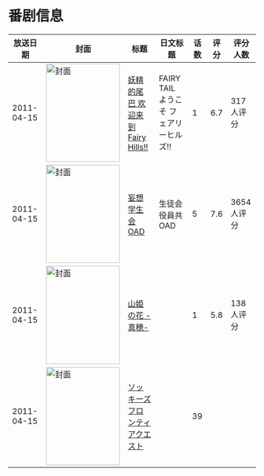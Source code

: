 # 番剧信息

|放送日期|封面|标题|日文标题|话数|评分|评分人数|
|---|---|---|---|---|---|---|
|2011-04-15|<img src="https://lain.bgm.tv/pic/cover/c/52/5c/16139_6HDU2.jpg" alt="封面" style="width:150px;height:200px;object-fit:cover;">|[妖精的尾巴 欢迎来到 Fairy Hills!!](https://bangumi.tv/subject/16139)|FAIRY TAIL  ようこそ フェアリーヒルズ!!|1|6.7|317人评分|
|2011-04-15|<img src="https://lain.bgm.tv/pic/cover/c/f4/20/17160_vJ1ih.jpg" alt="封面" style="width:150px;height:200px;object-fit:cover;">|[妄想学生会 OAD](https://bangumi.tv/subject/17160)|生徒会役員共 OAD|5|7.6|3654人评分|
|2011-04-15|<img src="https://bangumi.tv/img/no_icon_subject.png" alt="封面" style="width:150px;height:200px;object-fit:cover;">|[山姫の花 -真穂-](https://bangumi.tv/subject/69191)||1|5.8|138人评分|
|2011-04-15|<img src="https://lain.bgm.tv/pic/cover/c/70/91/342089_Gnnb9.jpg" alt="封面" style="width:150px;height:200px;object-fit:cover;">|[ソッキーズ フロンティアクエスト](https://bangumi.tv/subject/342089)||39|||
